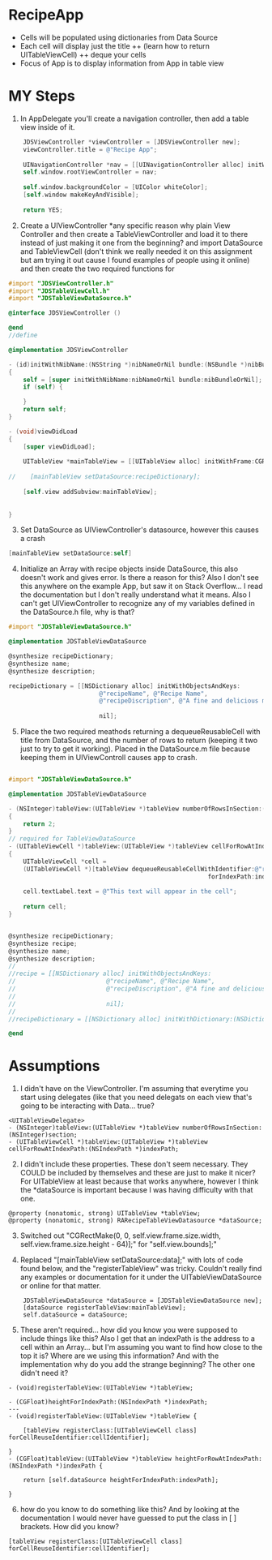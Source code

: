 RecipeApp
=========
+ Cells will be populated using dictionaries from Data Source
+ Each cell will display just the title 
++ (learn how to return UITableViewCell) 
++ deque your cells
+ Focus of App is to display information from App in table view

MY Steps
=========

1) In AppDelegate you'll create a navigation controller, then add a table view inside of it.
```objective-c
    JDSViewController *viewController = [JDSViewController new];
    viewController.title = @"Recipe App";
    
    UINavigationController *nav = [[UINavigationController alloc] initWithRootViewController:viewController];
    self.window.rootViewController = nav;
    
    self.window.backgroundColor = [UIColor whiteColor];
    [self.window makeKeyAndVisible];
    
    return YES;
```

2) Create a UIViewController *any specific reason why plain View Controller and then create a TableViewController and load it to there instead of just making it one from the beginning? and import DataSource and TableViewCell (don't think we really needed it on this assignment but am trying it out cause I found examples of people using it online) and then create the two required functions for 
```objective-c
#import "JDSViewController.h"
#import "JDSTableViewCell.h"
#import "JDSTableViewDataSource.h"

@interface JDSViewController ()

@end
//define

@implementation JDSViewController

- (id)initWithNibName:(NSString *)nibNameOrNil bundle:(NSBundle *)nibBundleOrNil
{
    self = [super initWithNibName:nibNameOrNil bundle:nibBundleOrNil];
    if (self) {

    }
    return self;
}

- (void)viewDidLoad
{
    [super viewDidLoad];
    
    UITableView *mainTableView = [[UITableView alloc] initWithFrame:CGRectMake(0, 0, self.view.frame.size.width, self.view.frame.size.height - 64)];
    
//    [mainTableView setDataSource:recipeDictionary];
    
    [self.view addSubview:mainTableView];
    
    
}
```

3) Set DataSource as UIViewController's datasource, however this causes a crash

```objective-c
[mainTableView setDataSource:self]

```

4) Initialize an Array with recipe objects inside DataSource, this also doesn't work and gives error.  Is there a reason for this?  Also I don't see this anywhere on the example App, but saw it on Stack Overflow... I read the documentation but I don't really understand what it means.  Also I can't get UIViewController to recognize any of my variables defined in the DataSource.h file, why is that?

```objective-c
#import "JDSTableViewDataSource.h"

@implementation JDSTableViewDataSource

@synthesize recipeDictionary;
@synthesize name;
@synthesize description;

recipeDictionary = [[NSDictionary alloc] initWithObjectsAndKeys:
                         @"recipeName", @"Recipe Name",
                         @"recipeDiscription", @"A fine and delicious meal",
                         
                         nil];
```

5) Place the two required meathods returning a dequeueReusableCell with title from DataSource, and the number of rows to return (keeping it two just to try to get it working). Placed in the DataSource.m file because keeping them in UIViewControll causes app to crash. 
```objective-c

#import "JDSTableViewDataSource.h"

@implementation JDSTableViewDataSource

- (NSInteger)tableView:(UITableView *)tableView numberOfRowsInSection:(NSInteger)section
{
    return 2;
}
// required for TableViewDataSource
- (UITableViewCell *)tableView:(UITableView *)tableView cellForRowAtIndexPath:(NSIndexPath *)indexPath
{
    UITableViewCell *cell =
    (UITableViewCell *)[tableView dequeueReusableCellWithIdentifier:@"recipeCell"
                                                       forIndexPath:indexPath];
    
    cell.textLabel.text = @"This text will appear in the cell";
    
    return cell;
}


@synthesize recipeDictionary;
@synthesize recipe;
@synthesize name;
@synthesize description;
//
//recipe = [[NSDictionary alloc] initWithObjectsAndKeys:
//                         @"recipeName", @"Recipe Name",
//                         @"recipeDiscription", @"A fine and delicious meal",
//                         
//                         nil];
//
//recipeDictionary = [[NSDictionary alloc] initWithDictionary:(NSDictionary *)recipe];

@end
```
Assumptions
=========
1) I didn't have <UITableViewDelegate> on the ViewController.  I'm assuming that everytime you start using delegates (like <UIApplicationDelegate> that you need delegats on each view that's going to be interacting with Data... true?
```
<UITableViewDelegate>
- (NSInteger)tableView:(UITableView *)tableView numberOfRowsInSection:(NSInteger)section;
- (UITableViewCell *)tableView:(UITableView *)tableView cellForRowAtIndexPath:(NSIndexPath *)indexPath;
```

2) I didn't include these properties.  These don't seem necessary.  They COULD be included by themselves and these are just to make it nicer? For UITableView at least because that works anywhere, however I think the *dataSource is important because I was having difficulty with that one.
```
@property (nonatomic, strong) UITableView *tableView;
@property (nonatomic, strong) RARecipeTableViewDatasource *dataSource;

```
3) Switched out "CGRectMake(0, 0, self.view.frame.size.width, self.view.frame.size.height - 64)];" for "self.view.bounds];"

4) Replaced "[mainTableView setDataSource:data];" with lots of code found below, and the "registerTableView" was tricky.  Couldn't really find any examples or documentation for it under the UITableViewDataSource or online for that matter.
```
    JDSTableViewDataSource *dataSource = [JDSTableViewDataSource new];
    [dataSource registerTableView:mainTableView];
    self.dataSource = dataSource;
```

5) These aren't required... how did you know you were supposed to include things like this? Also I get that an indexPath is the address to a cell within an Array... but I'm assuming you want to find how close to the top it is?  Where are we using this information?  And with the implementation why do you add the strange beginning? The other one didn't need it?
```
- (void)registerTableView:(UITableView *)tableView;

- (CGFloat)heightForIndexPath:(NSIndexPath *)indexPath;
---
- (void)registerTableView:(UITableView *)tableView {
    
    [tableView registerClass:[UITableViewCell class] forCellReuseIdentifier:cellIdentifier];
    
}
- (CGFloat)tableView:(UITableView *)tableView heightForRowAtIndexPath:(NSIndexPath *)indexPath {

    return [self.dataSource heightForIndexPath:indexPath];

}
```
6) how do you know to do something like this? And by looking at the documentation I would never have guessed to put the class in [ ] brackets.  How did you know?
```
[tableView registerClass:[UITableViewCell class] forCellReuseIdentifier:cellIdentifier];
```



